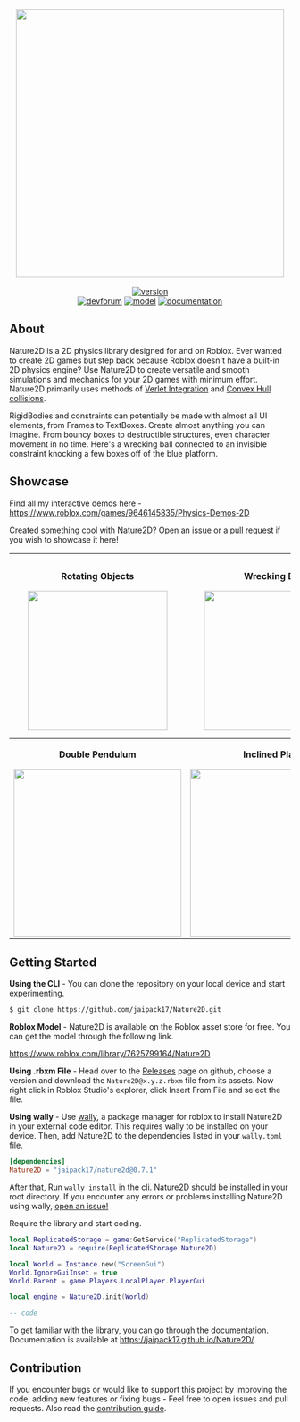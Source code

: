 <div align="center">
    <img src="https://doy2mn9upadnk.cloudfront.net/uploads/default/original/4X/e/7/0/e709b34f89add2336a7d74faee3b2a839a9391b0.png" width="480" /><br/><br/>
    <a href="https://github.com/jaipack17/Nature2D/releases"><img alt="version" src="https://img.shields.io/badge/v0.7.1--beta-version-%231FD67F"></img></a>
    <br/>
    <a href="https://devforum.roblox.com/t/physics-library-nature2d-bring-ui-elements-to-life/1510935/"><img alt="devforum" src="https://img.shields.io/badge/topic-devforum-white"></img></a>
    <a href="https://www.roblox.com/library/7625799164/Nature2D"><img alt="model" src="https://img.shields.io/badge/asset-roblox-white"></img></a>
    <a href="https://jaipack17.github.io/Nature2D/"><img alt="documentation" src="https://img.shields.io/badge/docs-website-white"></img></a>
</div>

## About

Nature2D is a 2D physics library designed for and on Roblox. Ever wanted to create 2D games but step back because Roblox doesn't have a built-in 2D physics engine? Use Nature2D to create versatile and smooth simulations and mechanics for your 2D games with minimum effort. Nature2D primarily uses methods of [Verlet Integration](https://en.wikipedia.org/wiki/Verlet_integration) and [Convex Hull collisions](https://en.wikipedia.org/wiki/Hyperplane_separation_theorem).

RigidBodies and constraints can potentially be made with almost all UI elements, from Frames to TextBoxes. Create almost anything you can imagine. From bouncy boxes to destructible structures, even character movement in no time. Here's a wrecking ball connected to an invisible constraint knocking a few boxes off of the blue platform.

## Showcase

Find all my interactive demos here - https://www.roblox.com/games/9646145835/Physics-Demos-2D

Created something cool with Nature2D? Open an [issue](https://github.com/jaipack17/Nature2D/issues) or a [pull request](https://github.com/jaipack17/Nature2D/pulls) if you wish to showcase it here!

| <p>Rotating Objects</p> <img width="250px" src="https://github.com/jaipack17/Nature2D/blob/master/assets/spin.gif?raw=true"> | <p>Wrecking Ball</p> <img width="250px" src="https://doy2mn9upadnk.cloudfront.net/uploads/default/original/4X/c/9/d/c9d0129948912361012047ff2c507e42bd032dd1.gif"> | <p>Constraints</p> <img width="250px" src="https://github.com/jaipack17/Nature2D/blob/master/assets/constraints.gif?raw=true"> | <p>Smooth Collisions</p> <img width="270px" src="https://user-images.githubusercontent.com/74130881/142762580-b0bbba61-1a03-4d40-932c-f46344b78815.gif"> |
|-|-|-|-|
| <p align="center"><b>Double Pendulum</b></p> <img width="300px" src="https://user-images.githubusercontent.com/74130881/142763125-4c833456-013e-4eb4-9866-36f2eaa82db6.gif"> | <p align="center"><b>Inclined Plane</b></p> <img width="300px" src="https://user-images.githubusercontent.com/74130881/142762715-f17f53ae-a2c8-4ed0-b32e-cad0b72c63b8.gif"> | <p align="center"><b>Slingshot</b></p> <img width="300px" src="https://user-images.githubusercontent.com/74130881/142762938-699dea39-9c9f-417f-9b00-ed512ae1ccb7.gif"> | <p align="center"><b>Box Stack</b></p> <img width="300px" src="https://user-images.githubusercontent.com/74130881/142763023-1d5b6b1e-b93f-4026-806a-c9449b679b93.gif"> |

## Getting Started

**Using the CLI** - You can clone the repository on your local device and start experimenting.
```bash
$ git clone https://github.com/jaipack17/Nature2D.git
```

**Roblox Model** - Nature2D is available on the Roblox asset store for free. You can get the model through the following link.<br/>

https://www.roblox.com/library/7625799164/Nature2D

**Using .rbxm File** - Head over to the [Releases](https://github.com/jaipack17/Nature2D/releases) page on github, choose a version and download the `Nature2D@x.y.z.rbxm` file from its assets. Now right click in Roblox Studio's explorer, click Insert From File and select the file.

**Using wally** - Use [wally](https://github.com/UpliftGames/wally), a package manager for roblox to install Nature2D in your external code editor. This requires wally to be installed on your device. Then, add Nature2D to the dependencies listed in your `wally.toml` file.<br/>
```toml
[dependencies]
Nature2D = "jaipack17/nature2d@0.7.1"
```
After that, Run `wally install` in the cli. Nature2D should be installed in your root directory. If you encounter any errors or problems installing Nature2D using wally, [open an issue!](https://github.com/jaipack17/Nature2D/issues)

Require the library and start coding.

```lua
local ReplicatedStorage = game:GetService("ReplicatedStorage")
local Nature2D = require(ReplicatedStorage.Nature2D)

local World = Instance.new("ScreenGui")
World.IgnoreGuiInset = true
World.Parent = game.Players.LocalPlayer.PlayerGui

local engine = Nature2D.init(World)

-- code
```
To get familiar with the library, you can go through the documentation. Documentation is available at https://jaipack17.github.io/Nature2D/.

## Contribution

If you encounter bugs or would like to support this project by improving the code, adding new features or fixing bugs - Feel free to open issues and pull requests. Also read the [contribution guide](https://github.com/jaipack17/Nature2D/blob/master/CONTRIBUTING.md).
